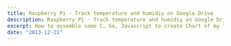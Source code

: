```yaml
---
title: Raspberry Pi - Track temperature and humidiy on Google Drive
description: Raspberry Pi - Track temperature and humidiy on Google Drive
excerpt: How to assemble some C, Go, Javascript to create Chart of my livinroom temperature over time.
date: "2013-12-21"
---
```


<script type="text/javascript" src="//ajax.googleapis.com/ajax/static/modules/gviz/1.0/chart.js"> {"dataSourceUrl":"//docs.google.com/spreadsheets/d/11uwCKTokoJ9P2kJ1UUlZnj60GaNf3H41D9t61GlfnhY/gviz/tq?id=11uwCKTokoJ9P2kJ1UUlZnj60GaNf3H41D9t61GlfnhY&transpose=0&headers=0&merge=COLS&range=A1%3AA4856%2CF1%3AF4856&gid=0&pub=1","options":{"hAxis":{"title":"Time","useFormatFromData":true,"viewWindow":null,"minValue":null,"maxValue":null,"viewWindowMode":null},"title":"Temperature in Fahrenheit","titleTextStyle":{"fontSize":16,"color":"#000","bold":true},"vAxes":[{"title":"Temperature","useFormatFromData":false,"viewWindow":{"max":null,"min":null},"minValue":null,"maxValue":null,"gridlines":{"count":"10"},"formatOptions":{"source":"inline","suffix":"\u00b0"},"format":"0.##"},{"useFormatFromData":true,"viewWindow":{"max":null,"min":null},"minValue":null,"maxValue":null}],"curveType":"function","animation":{"duration":500},"booleanRole":"certainty","lineWidth":2,"legend":"right","series":{"0":{"color":"#6aa84f","lineWidth":4}},"width":600,"height":371},"state":{},"view":{},"isDefaultVisualization":false,"chartType":"LineChart","chartName":"Chart 4"} </script>

<script type="text/javascript" src="//ajax.googleapis.com/ajax/static/modules/gviz/1.0/chart.js"> {"dataSourceUrl":"//docs.google.com/spreadsheets/d/11uwCKTokoJ9P2kJ1UUlZnj60GaNf3H41D9t61GlfnhY/gviz/tq?id=11uwCKTokoJ9P2kJ1UUlZnj60GaNf3H41D9t61GlfnhY&transpose=0&headers=0&merge=COLS&range=A1%3AB5107&gid=0&pub=1","options":{"hAxis":{"title":"Time","useFormatFromData":true,"viewWindow":null,"minValue":null,"maxValue":null,"viewWindowMode":null},"title":"Temperature in Celsious","titleTextStyle":{"fontSize":16,"color":"#000","bold":true},"vAxes":[{"title":"Degrees","useFormatFromData":false,"viewWindow":{"max":null,"min":null},"minValue":null,"maxValue":null,"gridlines":{"count":"10"},"formatOptions":{"source":"inline","suffix":"\u00b0","prefix":" "},"format":"0.##"},{"useFormatFromData":true,"viewWindow":{"max":null,"min":null},"minValue":null,"maxValue":null}],"curveType":"function","animation":{"duration":500},"booleanRole":"certainty","lineWidth":2,"legend":"right","fontName":"Arial Narrow","series":{"0":{"lineWidth":4}},"width":600,"height":371,"tooltip":{}},"state":{},"view":{},"isDefaultVisualization":false,"chartType":"LineChart","chartName":"Chart 2"} </script>

<script type="text/javascript" src="//ajax.googleapis.com/ajax/static/modules/gviz/1.0/chart.js"> {"dataSourceUrl":"//docs.google.com/spreadsheets/d/11uwCKTokoJ9P2kJ1UUlZnj60GaNf3H41D9t61GlfnhY/gviz/tq?id=11uwCKTokoJ9P2kJ1UUlZnj60GaNf3H41D9t61GlfnhY&transpose=0&headers=0&merge=COLS&range=A1%3AA5107%2CC1%3AC5107&gid=0&pub=1","options":{"hAxis":{"title":"Time","useFormatFromData":true,"viewWindow":null,"minValue":null,"maxValue":null,"viewWindowMode":null},"title":"Humidity","titleTextStyle":{"fontSize":16,"color":"#000","bold":true},"vAxes":[{"title":"Humidity","useFormatFromData":false,"viewWindow":{"max":null,"min":null},"minValue":null,"maxValue":null,"gridlines":{"count":"10"},"formatOptions":{"source":"inline","suffix":"%"},"format":"0.##"},{"useFormatFromData":true,"viewWindow":{"max":null,"min":null},"minValue":null,"maxValue":null}],"curveType":"","animation":{"duration":500},"booleanRole":"certainty","lineWidth":2,"legend":"right","fontName":"Arial Narrow","series":{"0":{"lineWidth":4,"color":"#351c75"}},"width":600,"height":371},"state":{},"view":{},"isDefaultVisualization":false,"chartType":"LineChart","chartName":"Chart 3"} </script>
